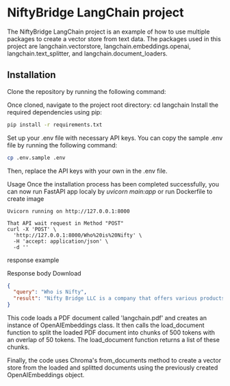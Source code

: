 # NiftyBridge LangChain project
The NiftyBridge LangChain project is an example of how to use multiple packages to create a vector store from text data. The packages used in this project are langchain.vectorstore, langchain.embeddings.openai, langchain.text_splitter, and langchain.document_loaders.

## Installation
Clone the repository by running the following command:

Once cloned, navigate to the project root directory:
cd langchain
Install the required dependencies using pip:
```bash
pip install -r requirements.txt
```
Set up your .env file with necessary API keys. You can copy the sample .env file by running the following command:
```bash
cp .env.sample .env
```

Then, replace the API keys with your own in the .env file.

Usage
Once the installation process has been completed successfully,
    you can now run FastAPI app localy by  *uvicorn main:app*
    or run Dockerfile to create image

    Uvicorn running on http://127.0.0.1:8000 

```
That API wait request in Method "POST"
curl -X 'POST' \
  'http://127.0.0.1:8000/Who%20is%20Nifty' \
  -H 'accept: application/json' \
  -d ''
```
response example

Response body
Download
```json
{
  "query": "Who is Nifty",
  "result": "Nifty Bridge LLC is a company that offers various products and services to help merchants manage NFT minting, experiences, and sales online through their platform."
}
```

This code loads a PDF document called 'langchain.pdf' and creates an instance of OpenAIEmbeddings class. It then calls the load_document function to split the loaded PDF document into chunks of 500 tokens with an overlap of 50 tokens. The load_document function returns a list of these chunks.

Finally, the code uses Chroma's from_documents method to create a vector store from the loaded and splitted documents using the previously created OpenAIEmbeddings object.
